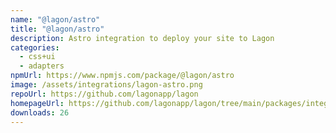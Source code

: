 ```yaml
---
name: "@lagon/astro"
title: "@lagon/astro"
description: Astro integration to deploy your site to Lagon
categories:
  - css+ui
  - adapters
npmUrl: https://www.npmjs.com/package/@lagon/astro
image: /assets/integrations/lagon-astro.png
repoUrl: https://github.com/lagonapp/lagon
homepageUrl: https://github.com/lagonapp/lagon/tree/main/packages/integrations/astro
downloads: 26
---
```

